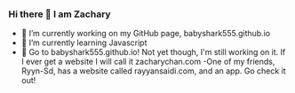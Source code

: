 ### Hi there 👋 I am Zachary

<!--
**babyshark555/babyshark555** is a ✨ _special_ ✨ repository because its `README.md` (this file) appears on your GitHub profile.

Here are some ideas to get you started:


- 👯 I’m looking to collaborate on ... 
- 🤔 I’m looking for help with ...

- 📫 How to reach me: ...
- 😄 Pronouns: ...
- ⚡ Fun fact: ...
-->
- 🔭 I’m currently working on my GitHub page, babyshark555.github.io
- 🌱 I’m currently learning Javascript
- 💬 Go to babyshark555.github.io!  Not yet though, I'm still working on it.
If I ever get a website I will call it zacharychan.com
-One of my friends, Ryyn-Sd, has a website called rayyansaidi.com, and an app.  Go check it out!
